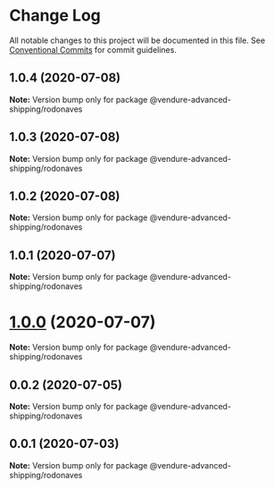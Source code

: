 # Change Log

All notable changes to this project will be documented in this file.
See [Conventional Commits](https://conventionalcommits.org) for commit guidelines.

## 1.0.4 (2020-07-08)

**Note:** Version bump only for package @vendure-advanced-shipping/rodonaves





## 1.0.3 (2020-07-08)

**Note:** Version bump only for package @vendure-advanced-shipping/rodonaves





## 1.0.2 (2020-07-08)

**Note:** Version bump only for package @vendure-advanced-shipping/rodonaves





## 1.0.1 (2020-07-07)

**Note:** Version bump only for package @vendure-advanced-shipping/rodonaves





# [1.0.0](https://github.com/jonyw4/vendure-advanced-shipping/compare/v0.0.2...v1.0.0) (2020-07-07)

**Note:** Version bump only for package @vendure-advanced-shipping/rodonaves





## 0.0.2 (2020-07-05)

**Note:** Version bump only for package @vendure-advanced-shipping/rodonaves





## 0.0.1 (2020-07-03)

**Note:** Version bump only for package @vendure-advanced-shipping/rodonaves
